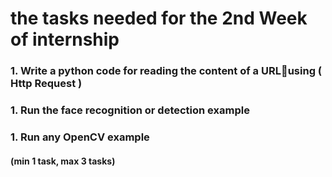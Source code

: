 # the tasks needed for the 2nd Week of internship

### 1.  Write a python code for reading the content of a URLusing ( Http Request )
### 1.  Run the face recognition or detection example
### 1. Run any OpenCV example
#### (min 1 task, max 3 tasks)
